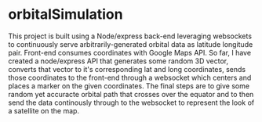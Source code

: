 # orbitalSimulation
This project is built using a Node/express back-end leveraging websockets to continuously serve arbitrarily-generated orbital data as latitude longitude pair. Front-end consumes coordinates with Google Maps API. So far, I have created a node/express API that generates some random 3D vector, converts that vector to it's corresponding lat and long coordinates, sends those coordinates to the front-end through a websocket which centers and places a marker on the given coordinates. The final steps are to give some random yet accuracte orbital path that crosses over the equator and to then send the data continously through to the websocket to represent the look of a satellite on the map.

